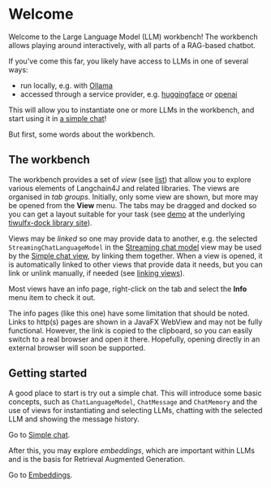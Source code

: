 # Welcome

Welcome to the Large Language Model (LLM) workbench! The workbench allows playing around interactively, with all parts of a RAG-based chatbot.

If you've come this far, you likely have access to LLMs in one of several ways:
- run locally, e.g. with [Ollama](https://ollama.com/)
- accessed through a service provider, e.g. [huggingface](https://huggingface.co/) or [openai](https://platform.openai.com/)

This will allow you to instantiate one or more LLMs in the workbench, and
start using it in [a simple chat](../tutorials/simple-chat.md)!

But first, some words about the workbench.

## The workbench

The workbench provides a set of *view* (see [list](views.md)) that allow you to explore various elements of Langchain4J and related libraries. The views are organised in *tab groups*. Initially, only some view are shown, but more may be opened from the **View** menu. The tabs may be dragged and docked so you can get a layout suitable for your task (see [demo](https://raw.githubusercontent.com/panemu/tiwulfx-dock/main/media/tiwulfx-dock-demo.gif) at the underlying [tiwulfx-dock library site](https://github.com/panemu/tiwulfx-dock)).

Views may be *linked* so one may provide data to another, e.g.
the selected `StreamingChatLanguageModel` in the [Streaming chat model](no.kantega.llm.fx.StreamingChatLanguageModelsView:/markdown/views/no.kantega.llm.fx.StreamingChatLanguageModelsView.md) view may be used by the [Simple chat view](no.kantega.llm.fx.SimpleChatView.md), by linking them together.
When a view is opened, it is automatically linked to other views that provide data it needs, but you can link or unlink manually, if needed (see [linking views](views/linking-views.md)).

Most views have an info page, right-click on the tab and select the **Info** menu item to check it out.

The info pages (like this one) have some limitation that should be noted. Links to http(s) pages are shown in a JavaFX WebView and may not be fully functional. However, the link is copied to the clipboard, so you can easily switch to a real browser and open it there. Hopefully, opening directly in an external browser will soon be supported.

## Getting started

A good place to start is try out a simple chat. This will introduce some basic concepts, such as `ChatLanguageModel`, `ChatMessage` and `ChatMemory` and the use of views for instantiating and selecting LLMs, chatting with the selected LLM and showing the message history.

Go to [Simple chat](../tutorials/simple-chat.md).

After this, you may explore *embeddings*, which are important within LLMs and is the basis for Retrieval Augmented Generation.

Go to [Embeddings](../tutorials/embeddings.md).
